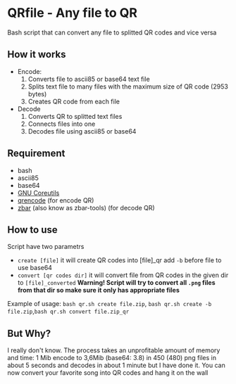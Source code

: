 # QRfile - Any file to QR
Bash script that can convert any file to splitted QR codes and vice versa

## How it works
* Encode:
     1. Converts file to ascii85 or base64 text file
     2. Splits text file to many files with the maximum size of QR code (2953 bytes)
     3. Creates QR code from each file
* Decode
     1. Converts QR to splitted text files
     2. Connects files into one
     3. Decodes file using ascii85 or base64

## Requirement
* bash
* ascii85
* base64
* [GNU Coreutils](https://www.gnu.org/software/coreutils/)
* [qrencode](https://github.com/fukuchi/libqrencode) (for encode QR)
* [zbar](https://github.com/mchehab/zbar) (also know as zbar-tools) (for decode QR)

## How to use
Script have two parametrs
* `create [file]` it will create QR codes into [file]_qr add `-b` before file to use base64
* `convert [qr codes dir]` it will convert file from QR codes in the given dir to `[file]_converted` **Warning! Script will try to convert all `.png` files from that dir so make sure it only has appropriate files**

Example of usage: `bash qr.sh create file.zip`, `bash qr.sh create -b file.zip`,`bash qr.sh convert file.zip_qr`

## But Why?
I really don't know. The process takes an unprofitable amount of memory and time:
1 Mib encode to 3,6Mib (base64: 3.8) in 450 (480) png files in about 5 seconds and decodes in about 1 minute but I have done it. You can now convert your favorite song into QR codes and hang it on the wall
